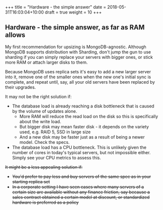 +++
title = "Hardware - the simple answer"
date =  2018-05-31T16:03:04+10:00
draft = true
weight = 10
+++

## Hardware - the simple answer, as far as RAM allows

My first recommendation for upsizing is MongoDB-agnostic. Although MongoDB supports distribution with Sharding, don't jump the gun to use sharding if you can simply replace your servers with bigger ones, or stick more RAM or attach larger disks to them.


Because MongoDB uses replica sets it's easy to add a new larger server into it, remove one of the smaller ones when the new one's initial sync is complete, and repeat until, say, all your old servers have been replaced by their upgrades.


It may not be the right solution if:

- The database load is already reaching a disk bottleneck that is caused by the volume of updates alone.
  - More RAM will reduce the read load on the disk so this is specifically about the write load.
  - But bigger disk may mean faster disk - it depends on the variety used, e.g. RAID 5, SSD in large size 
  - And a new disk may be faster just as a result of being a newer model. Check the specs.
- The database load has a CPU bottleneck. This is unlikely given the number of cores in today's typical servers, but not impossible either. Simply see your CPU metrics to assess this.


~~It might be a less appealing solution if:~~

- ~~You'd prefer to pay less and buy servers of the same spec as in your starting replica set~~
- ~~In a corporate setting I have seen cases where many servers of a certain size are available without any finance friction, say because a sales contract obtained a certain model at discount, or standardized hardware is preferred as a policy~~
